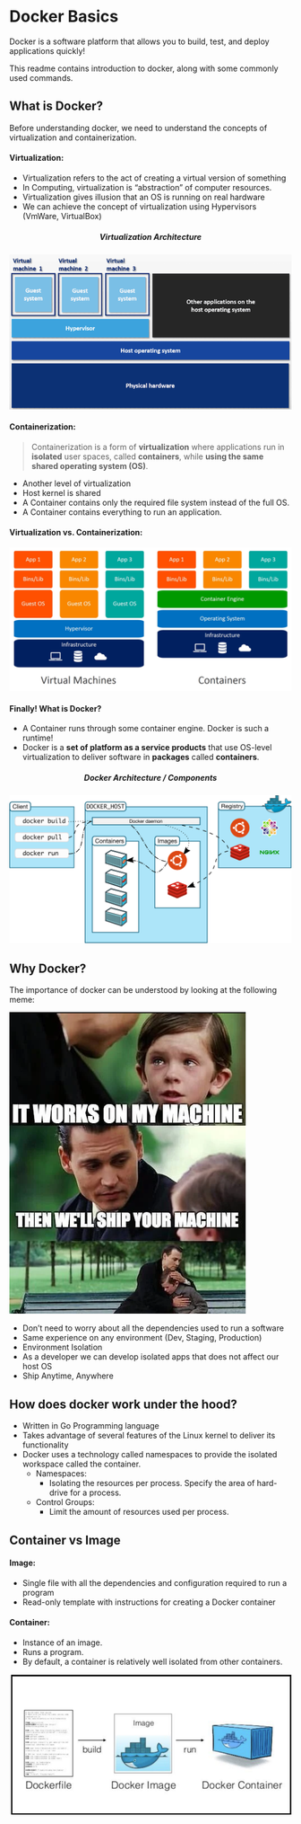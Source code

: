 # Docker Basics
Docker is a software platform that allows you to build, test, and deploy applications quickly! 

This readme contains introduction to docker, along with some commonly used commands. 
## What is Docker?
Before understanding docker, we need to understand the concepts of virtualization and containerization.
#### Virtualization:
 -  Virtualization refers to the act of creating a virtual version of something
-   In Computing, virtualization is “abstraction” of computer resources.
-   Virtualization gives illusion that an OS is running on real hardware
-   We can achieve the concept of virtualization using Hypervisors (VmWare, VirtualBox)

##### <center>  Virtualization Architecture <center>
![enter image description here](https://raw.githubusercontent.com/sohaibsalman/docker-basics/main/public/images/virtualization.png)
#### Containerization:

> Containerization is a form of **virtualization** where applications run in
> **isolated** user spaces, called **containers**, while **using the same shared
> operating system (OS)**.
-   Another level of virtualization
-   Host kernel is shared
-   A Container contains only the required file system instead of the full OS.
-   A Container contains everything to run an application.

#### Virtualization vs. Containerization:
![enter image description here](https://raw.githubusercontent.com/sohaibsalman/docker-basics/main/public/images/containers-vs-virtual-machines.jpg)
#### Finally! What is Docker?
-   A Container runs through some container engine. Docker is such a runtime!
- Docker is a **set of platform as a service products** that use OS-level virtualization to deliver software in **packages** called **containers**.

##### <center>  Docker Architecture / Components <center>

![enter image description here](https://raw.githubusercontent.com/sohaibsalman/docker-basics/8aabff9dace14ac604d6462b6f847f5063d1b9a1/public/images/architecture.svg)

## Why Docker?
The importance of docker can be understood by looking at the following meme:

![enter image description here](https://raw.githubusercontent.com/sohaibsalman/docker-basics/main/public/images/docker-meme.png)

-   Don’t need to worry about all the dependencies used to run a software
-   Same experience on any environment (Dev, Staging, Production)
-   Environment Isolation
-   As a developer we can develop isolated apps that does not affect our host OS
- Ship Anytime, Anywhere
##  How does docker work under the hood?
-   Written in Go Programming language
-   Takes advantage of several features of the Linux kernel to deliver its functionality
-   Docker uses a technology called namespaces to provide the isolated workspace called the container.
	-   Namespaces:
		-   Isolating the resources per process. Specify the area of hard-drive for a process.
	-   Control Groups:
		-   Limit the amount of resources used per process.

## Container vs Image
#### Image:
-   Single file with all the dependencies and configuration required to run a program
-   Read-only template with instructions for creating a Docker container
#### Container:
-   Instance of an image.
-   Runs a program.
-   By default, a container is relatively well isolated from other containers.

![enter image description here](https://raw.githubusercontent.com/sohaibsalman/docker-basics/main/public/images/image-vs-container.png)
